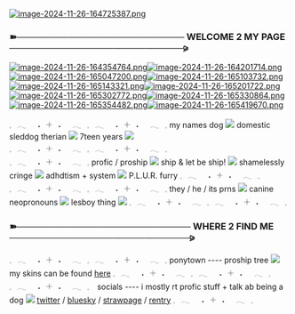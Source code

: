 [![image-2024-11-26-164725387.png](https://i.postimg.cc/MKYMPHL9/image-2024-11-26-164725387.png)](https://postimg.cc/6yypTWtZ)

### ➽────────────────────────── WELCOME 2 MY PAGE ───────────────────────────⪩

[![image-2024-11-26-164354764.png](https://i.postimg.cc/1Rws56Rz/image-2024-11-26-164354764.png)](https://postimg.cc/K4Gd01MX)[![image-2024-11-26-164201714.png](https://i.postimg.cc/cHTCDnKZ/image-2024-11-26-164201714.png)](https://postimg.cc/XGGnqXcD)[![image-2024-11-26-165047200.png](https://i.postimg.cc/dV12GG02/image-2024-11-26-165047200.png)](https://postimg.cc/ppw5Hhzr)[![image-2024-11-26-165103732.png](https://i.postimg.cc/g2QZR5Qp/image-2024-11-26-165103732.png)](https://postimg.cc/CRC5pvwr)[![image-2024-11-26-165143321.png](https://i.postimg.cc/CxT0qs7t/image-2024-11-26-165143321.png)](https://postimg.cc/gnD19Rfq)[![image-2024-11-26-165201722.png](https://i.postimg.cc/h4Nv2xM8/image-2024-11-26-165201722.png)](https://postimg.cc/c6MdHvp6)[![image-2024-11-26-165302772.png](https://i.postimg.cc/7PntVMqd/image-2024-11-26-165302772.png)](https://postimg.cc/nMM1VmjG)[![image-2024-11-26-165330864.png](https://i.postimg.cc/44Wby8ff/image-2024-11-26-165330864.png)](https://postimg.cc/Bt11wBPk)[![image-2024-11-26-165354482.png](https://i.postimg.cc/y84J89Z6/image-2024-11-26-165354482.png)](https://postimg.cc/9rbXxDbs)[![image-2024-11-26-165419670.png](https://i.postimg.cc/02gmbLgq/image-2024-11-26-165419670.png)](https://postimg.cc/fkKkPqTH)

𓈒⠀𓂃⠀⠀˖⠀𓇬⠀˖⠀⠀𓂃⠀𓈒⠀𓂃⠀⠀˖⠀𓇬⠀˖⠀⠀𓂃⠀𓈒  my names dog <img src="https://64.media.tumblr.com/aa4536901aa184b39d53a42f10968cc7/756bfdb7bd81d3f0-9a/s75x75_c1/7aea6bcc4976d7e84364567a2cfa07cb5fae2750.gifv"/> domestic sleddog therian <img src="https://64.media.tumblr.com/67b6b257f5e336672176c7171fe4d1f3/756bfdb7bd81d3f0-f1/s75x75_c1/5bd723416e1509c284d2748965a3d7dabc4d8615.gifv"/> 7teen years <img src="https://64.media.tumblr.com/70d0d9bfb4de9c2fc989efd73015f2f3/756bfdb7bd81d3f0-25/s75x75_c1/3d6e13d32fe1b97e9d77b422d2d9bfedc050bc80.gifv"/> 𓈒⠀𓂃⠀⠀˖⠀𓇬⠀˖⠀⠀𓂃⠀𓈒⠀𓂃⠀⠀˖⠀𓇬⠀˖⠀⠀𓂃⠀𓈒  
𓈒⠀𓂃⠀⠀˖⠀𓇬⠀˖⠀⠀𓂃⠀𓈒 profic / proship <img src="https://64.media.tumblr.com/8c11e4e8fe867008bd6fd017105595cc/756bfdb7bd81d3f0-84/s75x75_c1/93dea4583570dd2e7e6ba4898087f0c148521d37.gifv"/> ship & let be ship! <img src="https://64.media.tumblr.com/85840f26e96e3f99510e2be4776160f2/756bfdb7bd81d3f0-4c/s75x75_c1/a8df9f941066367178554f71c564119fd9786cbd.gifv"/> shamelessly cringe <img src="https://64.media.tumblr.com/9b65593a67da103e3a886906ebe5895f/756bfdb7bd81d3f0-cc/s75x75_c1/996fa8df8187c8d9227af1416880c85ab00d78a6.gifv"/> adhdtism + system <img src="https://64.media.tumblr.com/6f44fc366b56d14b0923c5cb70392532/756bfdb7bd81d3f0-7e/s75x75_c1/046f545fa0c581caedadc825132ad9599ba7a109.gifv"/> P.L.U.R. furry 𓈒⠀𓂃⠀⠀˖⠀𓇬⠀˖⠀⠀𓂃⠀𓈒 
𓈒⠀𓂃⠀⠀˖⠀𓇬⠀˖⠀⠀𓂃⠀𓈒⠀𓂃⠀⠀˖⠀𓇬⠀˖⠀⠀𓂃⠀𓈒  they / he / its prns <img src="https://64.media.tumblr.com/dd1e58cb87747b40b13afd1550426584/e484a3e98a0b3285-fe/s75x75_c1/6df5787c8b23ca774c3a192b0dc2ee54c884da79.gifv"/> canine neopronouns <img src="https://64.media.tumblr.com/4d02bc75b0106848f7dd3af2cd8e21fb/f4b4e737ef52453e-e8/s75x75_c1/3ac700ca099e316a1f0a62bb0c681348c9c67923.gifv"/> lesboy thing <img src="https://64.media.tumblr.com/20825132b884dc36cbca76c52a4c81f7/e484a3e98a0b3285-40/s75x75_c1/75ac3c9665e7670a9ccb3261773b88e6e73eef43.gifv"/> 𓈒⠀𓂃⠀⠀˖⠀𓇬⠀˖⠀⠀𓂃⠀𓈒⠀𓂃⠀⠀˖⠀𓇬⠀˖⠀⠀𓂃⠀𓈒 

### ➽─────────────────────────── WHERE 2 FIND ME ────────────────────────────⪩
𓈒⠀𓂃⠀⠀˖⠀𓇬⠀˖⠀⠀𓂃⠀𓈒⠀𓂃⠀⠀˖⠀𓇬⠀˖⠀⠀𓂃⠀𓈒  ponytown ---- proship tree <img src="https://64.media.tumblr.com/afb5229bc156af6444a1bd0300ba4594/e484a3e98a0b3285-4c/s75x75_c1/6b44ef6a8694b608a15b5d0d4b9e442be4229139.gifv"/> my skins can be found [here](https://x.com/furtanyl/status/1861184750469120281) 𓈒⠀𓂃⠀⠀˖⠀𓇬⠀˖⠀⠀𓂃⠀𓈒⠀𓂃⠀⠀˖⠀𓇬⠀˖⠀⠀𓂃⠀𓈒  
𓈒⠀𓂃⠀⠀˖⠀𓇬⠀˖⠀⠀𓂃⠀𓈒⠀  socials ---- i mostly rt profic stuff + talk ab being a dog <img src="https://64.media.tumblr.com/991a50c5518bb67261691afefcc5d91f/f4b4e737ef52453e-c1/s75x75_c1/400e5706042786bb6ee61050283107b99b6c6f7f.gifv"/> [twitter](https://x.com/furtanyl) / [bluesky](https://bsky.app/profile/furtanyl.bsky.social) / [strawpage](furtanyl.straw.page) / [rentry](https://rentry.co/furtanyll) 𓈒⠀𓂃⠀⠀˖⠀𓇬⠀˖⠀⠀𓂃⠀𓈒⠀  
